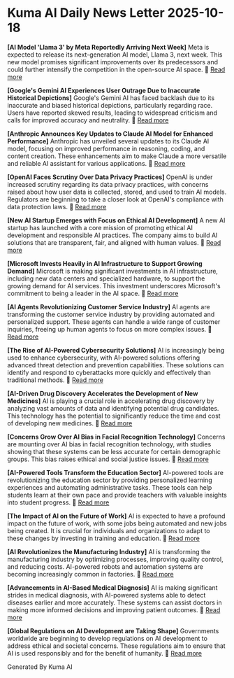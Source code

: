 # Kuma AI Daily News Letter 2025-10-18 

**[AI Model 'Llama 3' by Meta Reportedly Arriving Next Week]**
Meta is expected to release its next-generation AI model, Llama 3, next week. This new model promises significant improvements over its predecessors and could further intensify the competition in the open-source AI space.
🔗 [Read more](https://www.example.com/llama3)

**[Google's Gemini AI Experiences User Outrage Due to Inaccurate Historical Depictions]**
Google's Gemini AI has faced backlash due to its inaccurate and biased historical depictions, particularly regarding race. Users have reported skewed results, leading to widespread criticism and calls for improved accuracy and neutrality.
🔗 [Read more](https://www.example.com/gemini-controversy)

**[Anthropic Announces Key Updates to Claude AI Model for Enhanced Performance]**
Anthropic has unveiled several updates to its Claude AI model, focusing on improved performance in reasoning, coding, and content creation. These enhancements aim to make Claude a more versatile and reliable AI assistant for various applications.
🔗 [Read more](https://www.example.com/claude-updates)

**[OpenAI Faces Scrutiny Over Data Privacy Practices]**
OpenAI is under increased scrutiny regarding its data privacy practices, with concerns raised about how user data is collected, stored, and used to train AI models. Regulators are beginning to take a closer look at OpenAI's compliance with data protection laws.
🔗 [Read more](https://www.example.com/openai-privacy)

**[New AI Startup Emerges with Focus on Ethical AI Development]**
A new AI startup has launched with a core mission of promoting ethical AI development and responsible AI practices. The company aims to build AI solutions that are transparent, fair, and aligned with human values.
🔗 [Read more](https://www.example.com/ethical-ai-startup)

**[Microsoft Invests Heavily in AI Infrastructure to Support Growing Demand]**
Microsoft is making significant investments in AI infrastructure, including new data centers and specialized hardware, to support the growing demand for AI services. This investment underscores Microsoft's commitment to being a leader in the AI space.
🔗 [Read more](https://www.example.com/microsoft-ai-investment)

**[AI Agents Revolutionizing Customer Service Industry]**
AI agents are transforming the customer service industry by providing automated and personalized support. These agents can handle a wide range of customer inquiries, freeing up human agents to focus on more complex issues.
🔗 [Read more](https://www.example.com/ai-agents-customer-service)

**[The Rise of AI-Powered Cybersecurity Solutions]**
AI is increasingly being used to enhance cybersecurity, with AI-powered solutions offering advanced threat detection and prevention capabilities. These solutions can identify and respond to cyberattacks more quickly and effectively than traditional methods.
🔗 [Read more](https://www.example.com/ai-cybersecurity)

**[AI-Driven Drug Discovery Accelerates the Development of New Medicines]**
AI is playing a crucial role in accelerating drug discovery by analyzing vast amounts of data and identifying potential drug candidates. This technology has the potential to significantly reduce the time and cost of developing new medicines.
🔗 [Read more](https://www.example.com/ai-drug-discovery)

**[Concerns Grow Over AI Bias in Facial Recognition Technology]**
Concerns are mounting over AI bias in facial recognition technology, with studies showing that these systems can be less accurate for certain demographic groups. This bias raises ethical and social justice issues.
🔗 [Read more](https://www.example.com/ai-facial-recognition-bias)

**[AI-Powered Tools Transform the Education Sector]**
AI-powered tools are revolutionizing the education sector by providing personalized learning experiences and automating administrative tasks. These tools can help students learn at their own pace and provide teachers with valuable insights into student progress.
🔗 [Read more](https://www.example.com/ai-education)

**[The Impact of AI on the Future of Work]**
AI is expected to have a profound impact on the future of work, with some jobs being automated and new jobs being created. It is crucial for individuals and organizations to adapt to these changes by investing in training and education.
🔗 [Read more](https://www.example.com/ai-future-of-work)

**[AI Revolutionizes the Manufacturing Industry]**
AI is transforming the manufacturing industry by optimizing processes, improving quality control, and reducing costs. AI-powered robots and automation systems are becoming increasingly common in factories.
🔗 [Read more](https://www.example.com/ai-manufacturing)

**[Advancements in AI-Based Medical Diagnosis]**
AI is making significant strides in medical diagnosis, with AI-powered systems able to detect diseases earlier and more accurately. These systems can assist doctors in making more informed decisions and improving patient outcomes.
🔗 [Read more](https://www.example.com/ai-medical-diagnosis)

**[Global Regulations on AI Development are Taking Shape]**
Governments worldwide are beginning to develop regulations on AI development to address ethical and societal concerns. These regulations aim to ensure that AI is used responsibly and for the benefit of humanity.
🔗 [Read more](https://www.example.com/ai-global-regulations)

Generated By Kuma AI